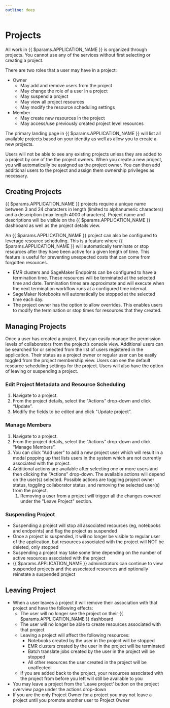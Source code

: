 ```yaml
---
outline: deep
---
```


# Projects

All work in {{ $params.APPLICATION_NAME }} is organized through projects. You cannot use any of the services without first selecting or creating a project.

There are two roles that a user may have in a project:

- Owner
  - May add and remove users from the project
  - May change the role of a user in a project
  - May suspend a project
  - May view all project resources
  - May modify the resource scheduling settings
- Member
  - May create new resources in the project
  - May access/use previously created project level resources

The primary landing page in {{ $params.APPLICATION_NAME }} will list all available projects based on your identity as well as allow you to create a new projects.

Users will not be able to see any existing projects unless they are added to a project by one of the the project owners. When you create a new project, you will automatically be assigned as the project owner. You can then add additional users to the project and assign them ownership privileges as necessary.

## Creating Projects

{{ $params.APPLICATION_NAME }} projects require a unique name between 3 and 24 characters in length (limited to alphanumeric characters) and a description (max length 4000 characters). Project name and descriptions will be visible on the {{ $params.APPLICATION_NAME }} dashboard as well as the project details view.

An {{ $params.APPLICATION_NAME }} project can also be configured to leverage resource scheduling. This is a feature where {{ $params.APPLICATION_NAME }} will automatically terminate or stop resources after they have been active for a given length of time. This feature is useful for preventing unexpected costs that can come from forgotten resources.

- EMR clusters and SageMaker Endpoints can be configured to have a termination time. These resources will be terminated at the selected time and date. Termination times are approximate and will execute when the next termination workflow runs at a configured time interval.
- SageMaker Notebooks will automatically be stopped at the selected time each day.
- The project owner has the option to allow overrides. This enables users to modify the termination or stop times for resources that they created.

## Managing Projects

Once a user has created a project, they can easily manage the permission levels of collaborators from the project’s console view. Additional users can be searched for or selected from the list of users registered in the application. Their status as a project owner or regular user can be easily toggled from the project membership view. Users can see the default resource scheduling settings for the project. Users will also have the option of leaving or suspending a project.

### Edit Project Metadata and Resource Scheduling

1. Navigate to a project.
2. From the project details, select the "Actions" drop-down and click “Update”.
3. Modify the fields to be edited and click "Update project”.

### Manage Members

1. Navigate to a project.
2. From the project details, select the "Actions" drop-down and click “Manage Members”.
3. You can click "Add user" to add a new project user which will result in a modal popping up that
lists users in the system which are not currently associated with the project.
4. Additional actions are available after selecting one or more users and then clicking the "Actions"
drop-down. The available actions will depend on the user(s) selected. Possible actions are toggling project
owner status, toggling collaborator status, and removing the selected user(s) from the project.
    1. Removing a user from a project will trigger all the changes covered under the "Leave Project" section.

### Suspending Project

- Suspending a project will stop all associated resources (eg, notebooks and endpoints) and flag the project as suspended
- Once a project is suspended, it will no longer be visible to regular user of the application, but resources associated with the project will NOT be deleted, only stopped
- Suspending a project may take some time depending on the number of active resources associated with the project
- {{ $params.APPLICATION_NAME }} administrators can continue to view suspended projects and the associated resources and optionally reinstate a suspended project

## Leaving Project

- When a user leaves a project it will remove their association with that project and have the following effects:
  - The user will no longer see the project on their {{ $params.APPLICATION_NAME }} dashboard
  - The user will no longer be able to create resources associated with that project
  - Leaving a project will affect the following resources:
    - Notebooks created by the user in the project will be stopped
    - EMR clusters created by the user in the project will be terminated
    - Batch translate jobs created by the user in the project will be stopped
    - All other resources the user created in the project will be unaffected
  - If you are added back to the project, your resources associated with the project from before you left will still be available to you
- You may leave a project from the ‘Leave project’ button on the project overview page under the actions drop-down
- If you are the only Project Owner for a project you may not leave a project until you promote another user to Project Owner
